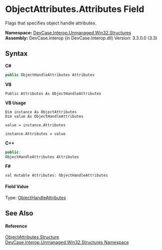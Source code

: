 # ObjectAttributes.Attributes Field
 

Flags that specifies object handle attributes.

**Namespace:**&nbsp;<a href="N_DevCase_Interop_Unmanaged_Win32_Structures">DevCase.Interop.Unmanaged.Win32.Structures</a><br />**Assembly:**&nbsp;DevCase.Interop (in DevCase.Interop.dll) Version: 3.3.0.0 (3.3)

## Syntax

**C#**<br />
``` C#
public ObjectHandleAttributes Attributes
```

**VB**<br />
``` VB
Public Attributes As ObjectHandleAttributes
```

**VB Usage**<br />
``` VB Usage
Dim instance As ObjectAttributes
Dim value As ObjectHandleAttributes

value = instance.Attributes

instance.Attributes = value
```

**C++**<br />
``` C++
public:
ObjectHandleAttributes Attributes
```

**F#**<br />
``` F#
val mutable Attributes: ObjectHandleAttributes
```


#### Field Value
Type: <a href="T_DevCase_Interop_Unmanaged_Win32_Enums_ObjectHandleAttributes">ObjectHandleAttributes</a>

## See Also


#### Reference
<a href="T_DevCase_Interop_Unmanaged_Win32_Structures_ObjectAttributes">ObjectAttributes Structure</a><br /><a href="N_DevCase_Interop_Unmanaged_Win32_Structures">DevCase.Interop.Unmanaged.Win32.Structures Namespace</a><br />